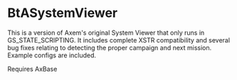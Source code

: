 
# BtASystemViewer
This is a version of Axem's original System Viewer that only runs in GS_STATE_SCRIPTING. It includes complete XSTR compatibility and several bug fixes relating to detecting the proper campaign and next mission. Example configs are included.

Requires AxBase
